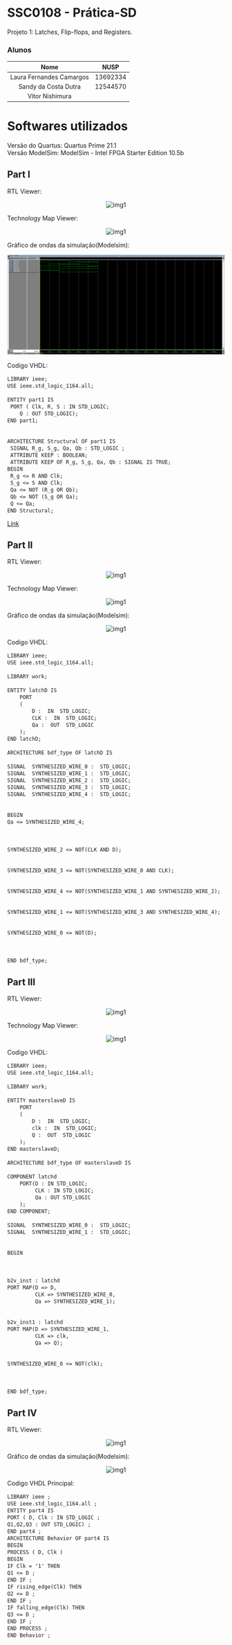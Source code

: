 # SSC0108 - Prática-SD

Projeto 1: Latches, Flip-flops, and Registers.

### Alunos

|        Nome                         |    NUSP   |       
|:-----------------------------------:|:---------:|  
|   Laura Fernandes Camargos          |  13692334 |   
|   Sandy da Costa Dutra       		  |  12544570 |   
|   Vitor Nishimura					  |           | 

# Softwares utilizados

Versão do Quartus: Quartus Prime 21.1 <br>
Versão ModelSim: ModelSim - Intel FPGA Starter Edition 10.5b <br>

## Part I

RTL Viewer:

<div align ="center">
    <img src ="src/RTL_viewer" style="max-width: 100%;" alt="img1">
</div>

Technology Map Viewer:

<div align ="center">
    <img src ="scr/post_fitting.pdf" style="max-width: 100%;" alt="img1">
</div>

Gráfico de ondas da simulação(Modelsim):

<div align ="center">
    <img src ="src/part1.png" style="max-width: 100%;" alt="img1">
</div>

Codigo VHDL:

```
LIBRARY ieee;
USE ieee.std_logic_1164.all;

ENTITY part1 IS
 PORT ( Clk, R, S : IN STD_LOGIC;
	Q : OUT STD_LOGIC);
END part1;


ARCHITECTURE Structural OF part1 IS
 SIGNAL R_g, S_g, Qa, Qb : STD_LOGIC ;
 ATTRIBUTE KEEP : BOOLEAN;
 ATTRIBUTE KEEP OF R_g, S_g, Qa, Qb : SIGNAL IS TRUE;
BEGIN
 R_g <= R AND Clk;
 S_g <= S AND Clk;
 Qa <= NOT (R_g OR Qb);
 Qb <= NOT (S_g OR Qa);
 Q <= Qa;
END Structural;

```
<a href = "Block1.bdf">Link</a>
	
## Part II

RTL Viewer:

<div align ="center">
    <img src ="" style="max-width: 100%;" alt="img1">
</div>

Technology Map Viewer:

<div align ="center">
    <img src ="imgs/Part2_Img2.png" style="max-width: 100%;" alt="img1">
</div>

Gráfico de ondas da simulação(Modelsim):

<div align ="center">
    <img src ="imgs/Part2_Img3.png" style="max-width: 100%;" alt="img1">
</div>

Codigo VHDL:

```
LIBRARY ieee;
USE ieee.std_logic_1164.all; 

LIBRARY work;

ENTITY latchD IS 
	PORT
	(
		D :  IN  STD_LOGIC;
		CLK :  IN  STD_LOGIC;
		Qa :  OUT  STD_LOGIC
	);
END latchD;

ARCHITECTURE bdf_type OF latchD IS 

SIGNAL	SYNTHESIZED_WIRE_0 :  STD_LOGIC;
SIGNAL	SYNTHESIZED_WIRE_1 :  STD_LOGIC;
SIGNAL	SYNTHESIZED_WIRE_2 :  STD_LOGIC;
SIGNAL	SYNTHESIZED_WIRE_3 :  STD_LOGIC;
SIGNAL	SYNTHESIZED_WIRE_4 :  STD_LOGIC;


BEGIN 
Qa <= SYNTHESIZED_WIRE_4;



SYNTHESIZED_WIRE_2 <= NOT(CLK AND D);


SYNTHESIZED_WIRE_3 <= NOT(SYNTHESIZED_WIRE_0 AND CLK);


SYNTHESIZED_WIRE_4 <= NOT(SYNTHESIZED_WIRE_1 AND SYNTHESIZED_WIRE_2);


SYNTHESIZED_WIRE_1 <= NOT(SYNTHESIZED_WIRE_3 AND SYNTHESIZED_WIRE_4);


SYNTHESIZED_WIRE_0 <= NOT(D);



END bdf_type;

```

## Part III

RTL Viewer:

<div align ="center">
    <img src ="imgs/Part3_Img1.png" style="max-width: 100%;" alt="img1">
</div>

Technology Map Viewer:

<div align ="center">
    <img src ="imgs/Part3_Img2.png" style="max-width: 100%;" alt="img1">
</div>


Codigo VHDL:

```
LIBRARY ieee;
USE ieee.std_logic_1164.all; 

LIBRARY work;

ENTITY masterslaveD IS 
	PORT
	(
		D :  IN  STD_LOGIC;
		clk :  IN  STD_LOGIC;
		Q :  OUT  STD_LOGIC
	);
END masterslaveD;

ARCHITECTURE bdf_type OF masterslaveD IS 

COMPONENT latchd
	PORT(D : IN STD_LOGIC;
		 CLK : IN STD_LOGIC;
		 Qa : OUT STD_LOGIC
	);
END COMPONENT;

SIGNAL	SYNTHESIZED_WIRE_0 :  STD_LOGIC;
SIGNAL	SYNTHESIZED_WIRE_1 :  STD_LOGIC;


BEGIN 



b2v_inst : latchd
PORT MAP(D => D,
		 CLK => SYNTHESIZED_WIRE_0,
		 Qa => SYNTHESIZED_WIRE_1);


b2v_inst1 : latchd
PORT MAP(D => SYNTHESIZED_WIRE_1,
		 CLK => clk,
		 Qa => Q);


SYNTHESIZED_WIRE_0 <= NOT(clk);



END bdf_type;

```

## Part IV

RTL Viewer:

<div align ="center">
    <img src ="imgs/Part4_Img1.png" style="max-width: 100%;" alt="img1">
</div>

Gráfico de ondas da simulação(Modelsim):

<div align ="center">
    <img src ="imgs/Part4_Img2.png" style="max-width: 100%;" alt="img1">
</div>

Codigo VHDL Principal:

```
LIBRARY ieee ;
USE ieee.std_logic_1164.all ;
ENTITY part4 IS
PORT ( D, Clk : IN STD_LOGIC ;
Q1,Q2,Q3 : OUT STD_LOGIC) ;
END part4 ;
ARCHITECTURE Behavior OF part4 IS
BEGIN
PROCESS ( D, Clk )
BEGIN
IF Clk = '1' THEN
Q1 <= D ;
END IF ;
IF rising_edge(Clk) THEN
Q2 <= D ;
END IF ;
IF falling_edge(Clk) THEN
Q3 <= D ;
END IF ;
END PROCESS ;
END Behavior ;


```
